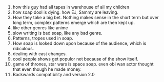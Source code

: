 1. how this guy had all tapes in warehouse of all my children
2. how soap dool is dying. how EJ, Sammy are leaving.
3. How they take a big bet. Nothing makes sense in the short term but over long term, complex patterns emerge which
are then kept up.
4. like other genres like anime
5. slow writing is bad soap, like any bad genre.
6. Patterns, tropes used in soap.
7. How soap is looked down upon because of the audience, which is ridiculous.
8. dealing with cast changes.
9. cool people shows get populor not because of the show itself.
10. game of thrones, star wars is space soap. even obi wan actor thought that even though he made money.
11. Backwards compatibility and version 2.0
